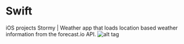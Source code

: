 # Swift
iOS projects
Stormy | Weather app that loads location based weather information from the forecast.io API.
![alt tag](http://i.imgur.com/44V2r2J.png)
